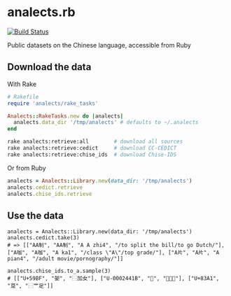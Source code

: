 analects.rb
===========

[![Build Status](https://travis-ci.org/plexus/analects.png)](https://travis-ci.org/lexus/analects)

Public datasets on the Chinese language, accessible from Ruby

## Download the data

With Rake

```ruby
# Rakefile
require 'analects/rake_tasks'

Analects::RakeTasks.new do |analects|
  analects.data_dir '/tmp/analects' # defaults to ~/.analects
end
```

```sh
rake analects:retrieve:all        # download all sources
rake analects:retrieve:cedict     # download CC-CEDICT
rake analects:retrieve:chise_ids  # download Chise-IDS
```

Or from Ruby

```ruby
analects = Analects::Library.new(data_dir: '/tmp/analects')
analects.cedict.retrieve
analects.chise_ids.retrieve
```

## Use the data

```
analects = Analects::Library.new(data_dir: '/tmp/analects')
analects.cedict.take(3)
# => [["AA制", "AA制", "A A zhi4", "/to split the bill/to go Dutch/"], ["A咖", "A咖", "A ka1", "/class \"A\"/top grade/"], ["A片", "A片", "A pian4", "/adult movie/pornography/"]]

analects.chise_ids.to_a.sample(3)
# [["U+59BF", "妿", "⿱加女"], ["U-0002441B", "𤐛", "⿰火閙"], ["U+83A1", "莡", "⿱艹足"]]
```
